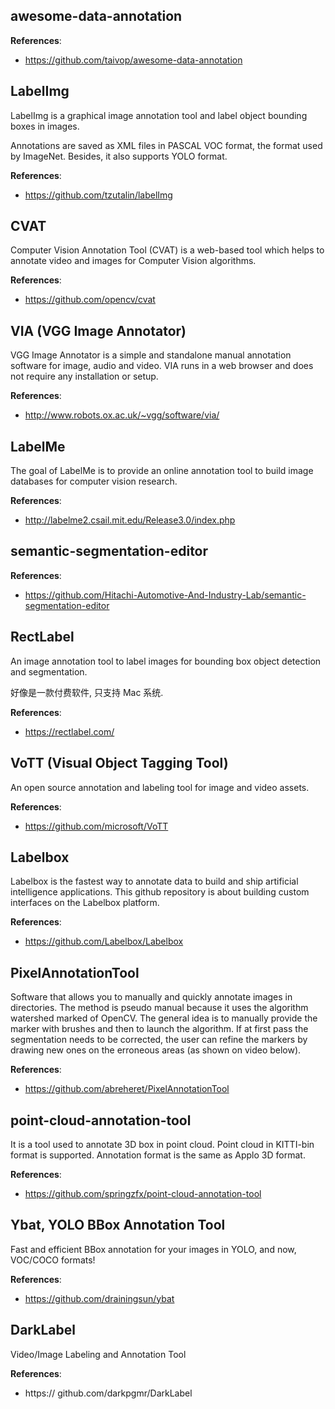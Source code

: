 ## awesome-data-annotation
**References**:
- https://github.com/taivop/awesome-data-annotation


## LabelImg
LabelImg is a graphical image annotation tool and label object bounding boxes in images.

Annotations are saved as XML files in PASCAL VOC format, the format used by ImageNet. Besides, it also supports YOLO format.

**References**:
- https://github.com/tzutalin/labelImg


## CVAT
Computer Vision Annotation Tool (CVAT) is a web-based tool which helps to annotate video and images for Computer Vision algorithms.

**References**:
- https://github.com/opencv/cvat


## VIA (VGG Image Annotator)
VGG Image Annotator is a simple and standalone manual annotation software for image, audio and video. VIA runs in a web browser and does not require any installation or setup. 

**References**:
- http://www.robots.ox.ac.uk/~vgg/software/via/


## LabelMe
The goal of LabelMe is to provide an online annotation tool to build image databases for computer vision research. 

**References**:
- http://labelme2.csail.mit.edu/Release3.0/index.php


## semantic-segmentation-editor
**References**:
- https://github.com/Hitachi-Automotive-And-Industry-Lab/semantic-segmentation-editor


## RectLabel
An image annotation tool to label images for bounding box object detection and segmentation.

好像是一款付费软件, 只支持 Mac 系统.

**References**:
- https://rectlabel.com/


## VoTT (Visual Object Tagging Tool)
An open source annotation and labeling tool for image and video assets.

**References**:
- https://github.com/microsoft/VoTT


## Labelbox
Labelbox is the fastest way to annotate data to build and ship artificial intelligence applications. This github repository is about building custom interfaces on the Labelbox platform.

**References**:
- https://github.com/Labelbox/Labelbox


## PixelAnnotationTool
Software that allows you to manually and quickly annotate images in directories. The method is pseudo manual because it uses the algorithm watershed marked of OpenCV. The general idea is to manually provide the marker with brushes and then to launch the algorithm. If at first pass the segmentation needs to be corrected, the user can refine the markers by drawing new ones on the erroneous areas (as shown on video below).

**References**:
- https://github.com/abreheret/PixelAnnotationTool


## point-cloud-annotation-tool
It is a tool used to annotate 3D box in point cloud. Point cloud in KITTI-bin format is supported. Annotation format is the same as Applo 3D format.

**References**:
- https://github.com/springzfx/point-cloud-annotation-tool


## Ybat, YOLO BBox Annotation Tool
Fast and efficient BBox annotation for your images in YOLO, and now, VOC/COCO formats!

**References**:
- https://github.com/drainingsun/ybat


## DarkLabel
Video/Image Labeling and Annotation Tool

**References**:
- https:// github.com/darkpgmr/DarkLabel 


